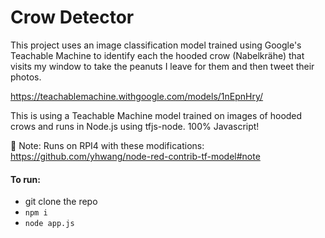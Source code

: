 # Crow Detector

This project uses an image classification model trained using Google's Teachable Machine to identify each the hooded crow (Nabelkrähe) that visits my window to take the peanuts I leave for them and then tweet their photos.

https://teachablemachine.withgoogle.com/models/1nEpnHry/

This is using a Teachable Machine model trained on images of hooded crows and runs in Node.js using tfjs-node. 100% Javascript!

🚨 Note: Runs on RPI4 with these modifications: https://github.com/yhwang/node-red-contrib-tf-model#note

#### To run:

- git clone the repo
- `npm i`
- `node app.js`
